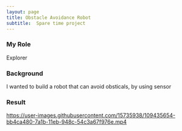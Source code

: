 ```yaml
---
layout: page
title: Obstacle Avoidance Robot
subtitle:  Spare time project
---
```

### My Role
Explorer 

### Background
I wanted to build a robot that can avoid obsticals, by using sensor
 

### Result

https://user-images.githubusercontent.com/15735938/109435654-bb4ca480-7a1b-11eb-948c-54c3a67f976e.mp4


